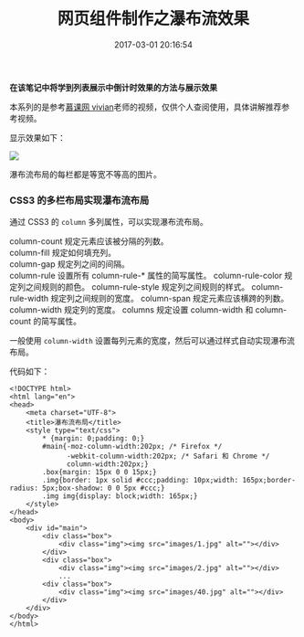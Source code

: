 ﻿---
title: 网页组件制作之瀑布流效果
date: 2017-03-01 20:16:54
categories: coding
tags:
  - HTML
  - CSS
---

**在该笔记中将学到列表展示中倒计时效果的方法与展示效果**

本系列的是参考[慕课网 vivian](http://www.imooc.com/u/114832/courses?sort=publish)老师的视频，仅供个人查阅使用，具体讲解推荐参考视频。

显示效果如下：

![](http://ojt6zsxg2.bkt.clouddn.com/dc8d05b51948a0e2830ad8a7302d383b.png)

<!--more-->

瀑布流布局的每栏都是等宽不等高的图片。

### CSS3 的多栏布局实现瀑布流布局

通过 CSS3 的 `column` 多列属性，可以实现瀑布流布局。

column-count	规定元素应该被分隔的列数。	
column-fill	规定如何填充列。	
column-gap	规定列之间的间隔。	
column-rule	设置所有 column-rule-* 属性的简写属性。	
column-rule-color	规定列之间规则的颜色。	
column-rule-style	规定列之间规则的样式。	
column-rule-width	规定列之间规则的宽度。	
column-span	规定元素应该横跨的列数。	
column-width	规定列的宽度。	
columns	规定设置 column-width 和 column-count 的简写属性。	


一般使用 `column-width` 设置每列元素的宽度，然后可以通过样式自动实现瀑布流布局。

代码如下：

```
<!DOCTYPE html>
<html lang="en">
<head>
    <meta charset="UTF-8">
    <title>瀑布流布局</title>
    <style type="text/css">
        * {margin: 0;padding: 0;}
        #main{-moz-column-width:202px; /* Firefox */
              -webkit-column-width:202px; /* Safari 和 Chrome */
              column-width:202px;}
        .box{margin: 15px 0 0 15px;}
        .img{border: 1px solid #ccc;padding: 10px;width: 165px;border-radius: 5px;box-shadow: 0 0 5px #ccc;}
        .img img{display: block;width: 165px;}
    </style>
</head>
<body>
    <div id="main">
        <div class="box">
            <div class="img"><img src="images/1.jpg" alt=""></div>
        </div>
        <div class="box">
            <div class="img"><img src="images/2.jpg" alt=""></div>
            ...
        <div class="box">
            <div class="img"><img src="images/40.jpg" alt=""></div>
        </div>
    </div>
</body>
</html>
```

























